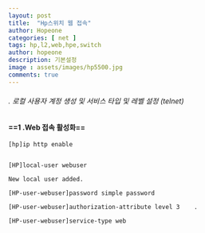 ```yaml
---
layout: post
title:  "Hp스위치 웹 접속"
author: Hopeone
categories: [ net ]
tags: hp,l2,web,hpe,switch
author: hopeone
description: 기본설정 
image : assets/images/hp5500.jpg
comments: true
---
```


###### . 로컬 사용자 계정 생성 및 서비스 타입 및 레벨 설정 (telnet)

#### ==1 .Web 접속 활성화==
```
[hp]ip http enable 


```

```
[HP]local-user webuser  

New local user added.

[HP-user-webuser]password simple password 

[HP-user-webuser]authorization-attribute level 3    .

[HP-user-webuser]service-type web
```


